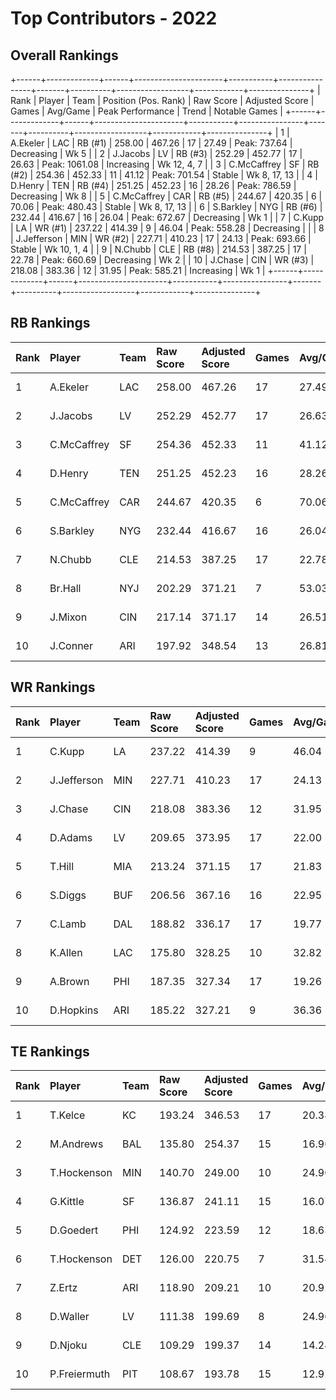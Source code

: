 # Top Contributors - 2022

## Overall Rankings

+------+-------------+------+----------------------+-----------+----------------+-------+----------+------------------+------------+---------------+
| Rank | Player      | Team | Position (Pos. Rank) | Raw Score | Adjusted Score | Games | Avg/Game | Peak Performance | Trend      | Notable Games |
+------+-------------+------+----------------------+-----------+----------------+-------+----------+------------------+------------+---------------+
| 1    | A.Ekeler    | LAC  | RB (#1)              | 258.00    | 467.26         | 17    | 27.49    | Peak: 737.64     | Decreasing | Wk 5          |
| 2    | J.Jacobs    | LV   | RB (#3)              | 252.29    | 452.77         | 17    | 26.63    | Peak: 1061.08    | Increasing | Wk 12, 4, 7   |
| 3    | C.McCaffrey | SF   | RB (#2)              | 254.36    | 452.33         | 11    | 41.12    | Peak: 701.54     | Stable     | Wk 8, 17, 13  |
| 4    | D.Henry     | TEN  | RB (#4)              | 251.25    | 452.23         | 16    | 28.26    | Peak: 786.59     | Decreasing | Wk 8          |
| 5    | C.McCaffrey | CAR  | RB (#5)              | 244.67    | 420.35         | 6     | 70.06    | Peak: 480.43     | Stable     | Wk 8, 17, 13  |
| 6    | S.Barkley   | NYG  | RB (#6)              | 232.44    | 416.67         | 16    | 26.04    | Peak: 672.67     | Decreasing | Wk 1          |
| 7    | C.Kupp      | LA   | WR (#1)              | 237.22    | 414.39         | 9     | 46.04    | Peak: 558.28     | Decreasing |               |
| 8    | J.Jefferson | MIN  | WR (#2)              | 227.71    | 410.23         | 17    | 24.13    | Peak: 693.66     | Stable     | Wk 10, 1, 4   |
| 9    | N.Chubb     | CLE  | RB (#8)              | 214.53    | 387.25         | 17    | 22.78    | Peak: 660.69     | Decreasing | Wk 2          |
| 10   | J.Chase     | CIN  | WR (#3)              | 218.08    | 383.36         | 12    | 31.95    | Peak: 585.21     | Increasing | Wk 1          |
+------+-------------+------+----------------------+-----------+----------------+-------+----------+------------------+------------+---------------+

## RB Rankings

| Rank | Player      | Team | Raw Score | Adjusted Score | Games | Avg/Game | Peak Performance | Trend      | Notable Games |
| :----| :-----------| :----| :---------| :--------------| :-----| :--------| :----------------| :----------| :-------------|
| 1    | A.Ekeler    | LAC  | 258.00    | 467.26         | 17    | 27.49    | Peak: 737.64     | Decreasing | Wk 5          |
| 2    | J.Jacobs    | LV   | 252.29    | 452.77         | 17    | 26.63    | Peak: 1061.08    | Increasing | Wk 12, 4, 7   |
| 3    | C.McCaffrey | SF   | 254.36    | 452.33         | 11    | 41.12    | Peak: 701.54     | Stable     | Wk 8, 17, 13  |
| 4    | D.Henry     | TEN  | 251.25    | 452.23         | 16    | 28.26    | Peak: 786.59     | Decreasing | Wk 8          |
| 5    | C.McCaffrey | CAR  | 244.67    | 420.35         | 6     | 70.06    | Peak: 480.43     | Stable     | Wk 8, 17, 13  |
| 6    | S.Barkley   | NYG  | 232.44    | 416.67         | 16    | 26.04    | Peak: 672.67     | Decreasing | Wk 1          |
| 7    | N.Chubb     | CLE  | 214.53    | 387.25         | 17    | 22.78    | Peak: 660.69     | Decreasing | Wk 2          |
| 8    | Br.Hall     | NYJ  | 202.29    | 371.21         | 7     | 53.03    | Peak: 597.36     | Increasing |               |
| 9    | J.Mixon     | CIN  | 217.14    | 371.17         | 14    | 26.51    | Peak: 892.85     | Stable     |               |
| 10   | J.Conner    | ARI  | 197.92    | 348.54         | 13    | 26.81    | Peak: 550.13     | Increasing |               |

## WR Rankings

| Rank | Player      | Team | Raw Score | Adjusted Score | Games | Avg/Game | Peak Performance | Trend      | Notable Games |
| :----| :-----------| :----| :---------| :--------------| :-----| :--------| :----------------| :----------| :-------------|
| 1    | C.Kupp      | LA   | 237.22    | 414.39         | 9     | 46.04    | Peak: 558.28     | Decreasing |               |
| 2    | J.Jefferson | MIN  | 227.71    | 410.23         | 17    | 24.13    | Peak: 693.66     | Stable     | Wk 10, 1, 4   |
| 3    | J.Chase     | CIN  | 218.08    | 383.36         | 12    | 31.95    | Peak: 585.21     | Increasing | Wk 1          |
| 4    | D.Adams     | LV   | 209.65    | 373.95         | 17    | 22.00    | Peak: 664.55     | Stable     |               |
| 5    | T.Hill      | MIA  | 213.24    | 371.15         | 17    | 21.83    | Peak: 659.89     | Decreasing |               |
| 6    | S.Diggs     | BUF  | 206.56    | 367.16         | 16    | 22.95    | Peak: 730.53     | Decreasing |               |
| 7    | C.Lamb      | DAL  | 188.82    | 336.17         | 17    | 19.77    | Peak: 712.13     | Increasing |               |
| 8    | K.Allen     | LAC  | 175.80    | 328.25         | 10    | 32.82    | Peak: 564.80     | Increasing |               |
| 9    | A.Brown     | PHI  | 187.35    | 327.34         | 17    | 19.26    | Peak: 599.20     | Stable     |               |
| 10   | D.Hopkins   | ARI  | 185.22    | 327.21         | 9     | 36.36    | Peak: 618.45     | Decreasing |               |

## TE Rankings

| Rank | Player       | Team | Raw Score | Adjusted Score | Games | Avg/Game | Peak Performance | Trend      | Notable Games |
| :----| :------------| :----| :---------| :--------------| :-----| :--------| :----------------| :----------| :-------------|
| 1    | T.Kelce      | KC   | 193.24    | 346.53         | 17    | 20.38    | Peak: 646.32     | Decreasing |               |
| 2    | M.Andrews    | BAL  | 135.80    | 254.37         | 15    | 16.96    | Peak: 554.38     | Decreasing |               |
| 3    | T.Hockenson  | MIN  | 140.70    | 249.00         | 10    | 24.90    | Peak: 662.26     | Stable     |               |
| 4    | G.Kittle     | SF   | 136.87    | 241.11         | 15    | 16.07    | Peak: 560.65     | Increasing |               |
| 5    | D.Goedert    | PHI  | 124.92    | 223.59         | 12    | 18.63    | Peak: 471.90     | Stable     |               |
| 6    | T.Hockenson  | DET  | 126.00    | 220.75         | 7     | 31.54    | Peak: 671.34     | Stable     |               |
| 7    | Z.Ertz       | ARI  | 118.90    | 209.21         | 10    | 20.92    | Peak: 309.39     | Decreasing |               |
| 8    | D.Waller     | LV   | 111.38    | 199.69         | 8     | 24.96    | Peak: 312.85     | Increasing |               |
| 9    | D.Njoku      | CLE  | 109.29    | 199.37         | 14    | 14.24    | Peak: 466.92     | Decreasing |               |
| 10   | P.Freiermuth | PIT  | 108.67    | 193.78         | 15    | 12.92    | Peak: 327.91     | Stable     |               |

